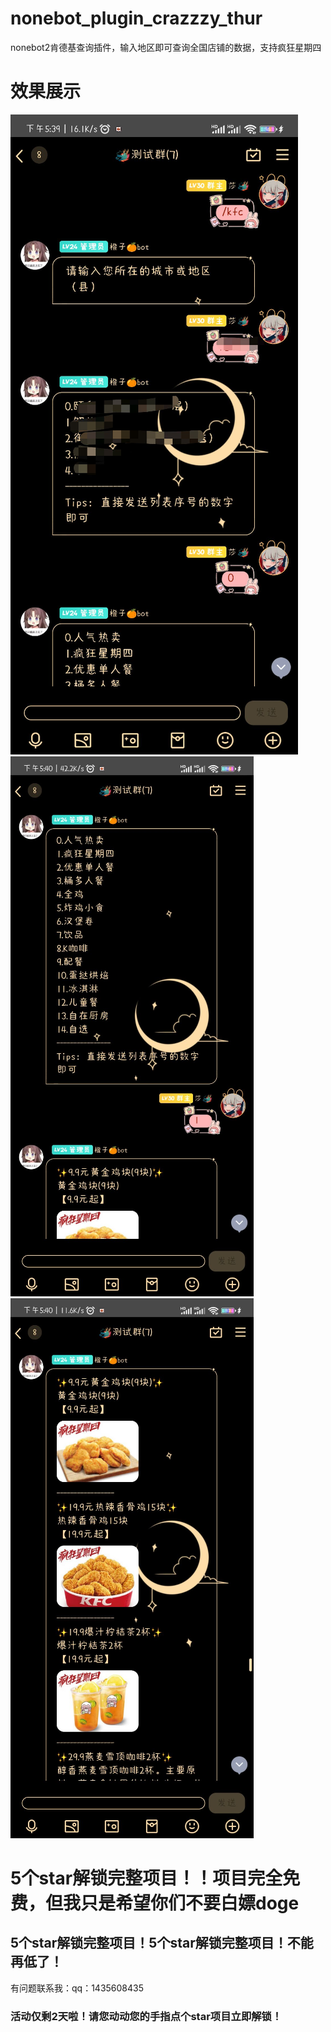 # nonebot_plugin_crazzzy_thur

nonebot2肯德基查询插件，输入地区即可查询全国店铺的数据，支持疯狂星期四

# 效果展示

![](.README_images/f433f208.png)
![](.README_images/a6ee4450.png)
![](.README_images/69a1eae9.png)

# 5个star解锁完整项目！！项目完全免费，但我只是希望你们不要白嫖doge

## **5个star解锁完整项目！5个star解锁完整项目！不能再低了！**

有问题联系我：qq：1435608435

### 活动仅剩2天啦！请您动动您的手指点个star项目立即解锁！
